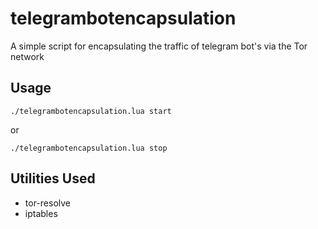 # telegrambotencapsulation
A simple script for encapsulating the traffic of telegram bot's via the Tor network

## Usage
```
./telegrambotencapsulation.lua start
```
or
```
./telegrambotencapsulation.lua stop
```

## Utilities Used
* tor-resolve
* iptables
